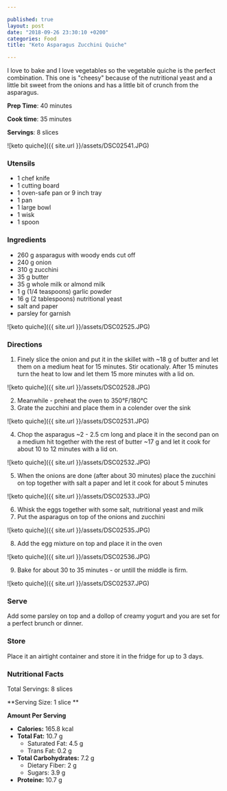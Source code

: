 ```yaml
---

published: true
layout: post
date: "2018-09-26 23:30:10 +0200"
categories: Food
title: "Keto Asparagus Zucchini Quiche"

---
```


I love to bake and I love vegetables so the vegetable quiche is the perfect combination. 
This one is "cheesy" because of the nutritional yeast and a little bit sweet from the onions and has a little bit of crunch from the asparagus.

**Prep Time**: 40 minutes

**Cook time**: 35 minutes

**Servings**: 8 slices

![keto quiche]({{ site.url }}/assets/DSC02541.JPG)

### Utensils
- 1 chef knife
- 1 cutting board
- 1 oven-safe pan or 9 inch tray 
- 1 pan
- 1 large bowl
- 1 wisk
- 1 spoon 

### Ingredients
- 260 g asparagus with woody ends cut off
- 240 g onion
- 310 g zucchini
- 35 g butter
- 35 g whole milk or almond milk
- 1 g (1/4 teaspoons) garlic powder
- 16 g (2 tablespoons) nutritional yeast
- salt and paper
- parsley for garnish 

![keto quiche]({{ site.url }}/assets/DSC02525.JPG)

### Directions
1. Finely slice the onion and put it in the skillet with ~18 g of butter and let them on a medium heat for 15 minutes.
Stir ocationaly. After 15 minutes turn the heat to low and let them 15 more minutes with a lid on. 

![keto quiche]({{ site.url }}/assets/DSC02528.JPG)

2. Meanwhile - preheat the oven to 350°F/180°C
3. Grate the zucchini and place them in a colender over the sink

![keto quiche]({{ site.url }}/assets/DSC02531.JPG)

4. Chop the asparagus ~2 - 2.5 cm long and place it in the second pan on a medium hit together with the rest of butter ~17 g 
and let it cook for about 10 to 12 minutes with a lid on.

![keto quiche]({{ site.url }}/assets/DSC02532.JPG)

5. When the onions are done (after about 30 minutes) place the zucchini on top together with salt a paper and let it cook 
for about 5 minutes

![keto quiche]({{ site.url }}/assets/DSC02533.JPG)

6. Whisk the eggs together with some salt, nutritional yeast and milk
7. Put the asparagus on top of the onions and zucchini

![keto quiche]({{ site.url }}/assets/DSC02535.JPG)

8. Add the egg mixture on top and place it in the oven 

![keto quiche]({{ site.url }}/assets/DSC02536.JPG)

9. Bake for about 30 to 35 minutes - or untill the middle is firm.

![keto quiche]({{ site.url }}/assets/DSC02537.JPG)


### Serve
Add some parsley on top and a dollop of creamy yogurt and you are set for a perfect brunch or dinner.

### Store
Place it an airtight container and store it in the fridge for up to 3 days.

### Nutritional Facts
Total Servings: 8 slices

**Serving Size: 1 slice **

**Amount Per Serving**

- **Calories:** 165.8 kcal
- **Total Fat:** 10.7 g
  - Saturated Fat: 4.5 g
  - Trans Fat: 0.2 g
- **Total Carbohydrates:** 7.2 g
  - Dietary Fiber: 2 g
  - Sugars: 3.9 g
- **Proteine:** 10.7 g
